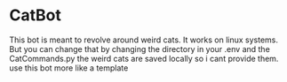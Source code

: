 # CatBot
This bot is meant to revolve around weird cats. 
It works on linux systems. But you can change that by changing the directory in your .env and the CatCommands.py
the weird cats are saved locally so i cant provide them. use this bot more like a template

